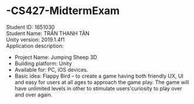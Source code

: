 # -CS427-MidtermExam
Student ID: 1651030 <br />
Student Name: TRẦN THANH TÂN <br />
Unity version: 2019.1.4f1 <br />
Application description:
-	Project Name:  Jumping Sheep 3D
-	Building platform: Unity
-	Available for:  PC, iOS devices.
-	Basic idea: Flappy Bird – to create a game having both friendly UX, UI and easy for users at all ages to approach the game play. The game will have unlimited levels in other to stimulate users'curiosity to play over and over again.
